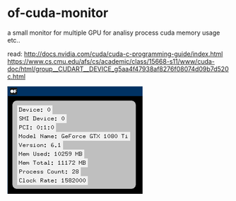 # of-cuda-monitor

a small monitor for multiple GPU for analisy process cuda memory usage etc..

read:
http://docs.nvidia.com/cuda/cuda-c-programming-guide/index.html<br>
https://www.cs.cmu.edu/afs/cs/academic/class/15668-s11/www/cuda-doc/html/group__CUDART__DEVICE_g5aa4f47938af8276f08074d09b7d520c.html<br>


![alt tag](https://github.com/kashimAstro/of-cuda-monitor/blob/master/1.png)
